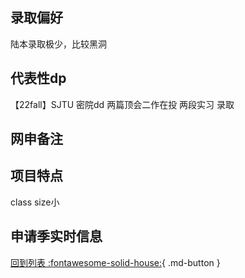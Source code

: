 ## 录取偏好
陆本录取极少，比较黑洞
## 代表性dp
【22fall】SJTU 密院dd 两篇顶会二作在投 两段实习 录取
## 网申备注

## 项目特点
class size小
## 申请季实时信息

[回到列表 :fontawesome-solid-house:](选校梯度.md){ .md-button }
